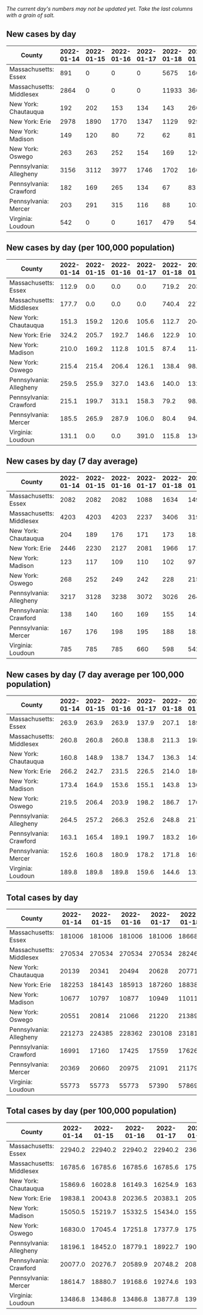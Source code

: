 _The current day's numbers may not be updated yet. Take the last columns with a grain of salt._
## New cases by day

| County | 2022-01-14 | 2022-01-15 | 2022-01-16 | 2022-01-17 | 2022-01-18 | 2022-01-19 | 2022-01-20 |
| --- | --- | --- | --- | --- | --- | --- | --- |
| Massachusetts: Essex | 891 | 0 | 0 | 0 | 5675 | 1605 | 1443 |
| Massachusetts: Middlesex | 2864 | 0 | 0 | 0 | 11933 | 3665 | 2914 |
| New York: Chautauqua | 192 | 202 | 153 | 134 | 143 | 260 | 111 |
| New York: Erie | 2978 | 1890 | 1770 | 1347 | 1129 | 929 | 1386 |
| New York: Madison | 149 | 120 | 80 | 72 | 62 | 81 | 119 |
| New York: Oswego | 263 | 263 | 252 | 154 | 169 | 120 | 256 |
| Pennsylvania: Allegheny | 3156 | 3112 | 3977 | 1746 | 1702 | 1609 | 1766 |
| Pennsylvania: Crawford | 182 | 169 | 265 | 134 | 67 | 83 | 79 |
| Pennsylvania: Mercer | 203 | 291 | 315 | 116 | 88 | 103 | 105 |
| Virginia: Loudoun | 542 | 0 | 0 | 1617 | 479 | 541 | 539 |

## New cases by day (per 100,000 population)

| County | 2022-01-14 | 2022-01-15 | 2022-01-16 | 2022-01-17 | 2022-01-18 | 2022-01-19 | 2022-01-20 |
| --- | --- | --- | --- | --- | --- | --- | --- |
| Massachusetts: Essex | 112.9 | 0.0 | 0.0 | 0.0 | 719.2 | 203.4 | 182.9 |
| Massachusetts: Middlesex | 177.7 | 0.0 | 0.0 | 0.0 | 740.4 | 227.4 | 180.8 |
| New York: Chautauqua | 151.3 | 159.2 | 120.6 | 105.6 | 112.7 | 204.9 | 87.5 |
| New York: Erie | 324.2 | 205.7 | 192.7 | 146.6 | 122.9 | 101.1 | 150.9 |
| New York: Madison | 210.0 | 169.2 | 112.8 | 101.5 | 87.4 | 114.2 | 167.7 |
| New York: Oswego | 215.4 | 215.4 | 206.4 | 126.1 | 138.4 | 98.3 | 209.6 |
| Pennsylvania: Allegheny | 259.5 | 255.9 | 327.0 | 143.6 | 140.0 | 132.3 | 145.2 |
| Pennsylvania: Crawford | 215.1 | 199.7 | 313.1 | 158.3 | 79.2 | 98.1 | 93.3 |
| Pennsylvania: Mercer | 185.5 | 265.9 | 287.9 | 106.0 | 80.4 | 94.1 | 96.0 |
| Virginia: Loudoun | 131.1 | 0.0 | 0.0 | 391.0 | 115.8 | 130.8 | 130.3 |

## New cases by day (7 day average)

| County | 2022-01-14 | 2022-01-15 | 2022-01-16 | 2022-01-17 | 2022-01-18 | 2022-01-19 | 2022-01-20 |
| --- | --- | --- | --- | --- | --- | --- | --- |
| Massachusetts: Essex | 2082 | 2082 | 2082 | 1088 | 1634 | 1497 | 1373 |
| Massachusetts: Middlesex | 4203 | 4203 | 4203 | 2237 | 3406 | 3193 | 3054 |
| New York: Chautauqua | 204 | 189 | 176 | 171 | 173 | 181 | 171 |
| New York: Erie | 2446 | 2230 | 2127 | 2081 | 1966 | 1712 | 1633 |
| New York: Madison | 123 | 117 | 109 | 110 | 102 | 97 | 98 |
| New York: Oswego | 268 | 252 | 249 | 242 | 228 | 215 | 211 |
| Pennsylvania: Allegheny | 3217 | 3128 | 3238 | 3072 | 3026 | 2647 | 2438 |
| Pennsylvania: Crawford | 138 | 140 | 160 | 169 | 155 | 141 | 140 |
| Pennsylvania: Mercer | 167 | 176 | 198 | 195 | 188 | 181 | 174 |
| Virginia: Loudoun | 785 | 785 | 785 | 660 | 598 | 542 | 531 |

## New cases by day (7 day average per 100,000 population)

| County | 2022-01-14 | 2022-01-15 | 2022-01-16 | 2022-01-17 | 2022-01-18 | 2022-01-19 | 2022-01-20 |
| --- | --- | --- | --- | --- | --- | --- | --- |
| Massachusetts: Essex | 263.9 | 263.9 | 263.9 | 137.9 | 207.1 | 189.7 | 174.0 |
| Massachusetts: Middlesex | 260.8 | 260.8 | 260.8 | 138.8 | 211.3 | 198.1 | 189.5 |
| New York: Chautauqua | 160.8 | 148.9 | 138.7 | 134.7 | 136.3 | 142.6 | 134.7 |
| New York: Erie | 266.2 | 242.7 | 231.5 | 226.5 | 214.0 | 186.3 | 177.8 |
| New York: Madison | 173.4 | 164.9 | 153.6 | 155.1 | 143.8 | 136.7 | 138.1 |
| New York: Oswego | 219.5 | 206.4 | 203.9 | 198.2 | 186.7 | 176.1 | 172.8 |
| Pennsylvania: Allegheny | 264.5 | 257.2 | 266.3 | 252.6 | 248.8 | 217.7 | 200.5 |
| Pennsylvania: Crawford | 163.1 | 165.4 | 189.1 | 199.7 | 183.2 | 166.6 | 165.4 |
| Pennsylvania: Mercer | 152.6 | 160.8 | 180.9 | 178.2 | 171.8 | 165.4 | 159.0 |
| Virginia: Loudoun | 189.8 | 189.8 | 189.8 | 159.6 | 144.6 | 131.1 | 128.4 |

## Total cases by day

| County | 2022-01-14 | 2022-01-15 | 2022-01-16 | 2022-01-17 | 2022-01-18 | 2022-01-19 | 2022-01-20 |
| --- | --- | --- | --- | --- | --- | --- | --- |
| Massachusetts: Essex | 181006 | 181006 | 181006 | 181006 | 186681 | 188286 | 189729 |
| Massachusetts: Middlesex | 270534 | 270534 | 270534 | 270534 | 282467 | 286132 | 289046 |
| New York: Chautauqua | 20139 | 20341 | 20494 | 20628 | 20771 | 21031 | 21142 |
| New York: Erie | 182253 | 184143 | 185913 | 187260 | 188389 | 189318 | 190704 |
| New York: Madison | 10677 | 10797 | 10877 | 10949 | 11011 | 11092 | 11211 |
| New York: Oswego | 20551 | 20814 | 21066 | 21220 | 21389 | 21509 | 21765 |
| Pennsylvania: Allegheny | 221273 | 224385 | 228362 | 230108 | 231810 | 233419 | 235185 |
| Pennsylvania: Crawford | 16991 | 17160 | 17425 | 17559 | 17626 | 17709 | 17788 |
| Pennsylvania: Mercer | 20369 | 20660 | 20975 | 21091 | 21179 | 21282 | 21387 |
| Virginia: Loudoun | 55773 | 55773 | 55773 | 57390 | 57869 | 58410 | 58949 |

## Total cases by day (per 100,000 population)

| County | 2022-01-14 | 2022-01-15 | 2022-01-16 | 2022-01-17 | 2022-01-18 | 2022-01-19 | 2022-01-20 |
| --- | --- | --- | --- | --- | --- | --- | --- |
| Massachusetts: Essex | 22940.2 | 22940.2 | 22940.2 | 22940.2 | 23659.4 | 23862.9 | 24045.7 |
| Massachusetts: Middlesex | 16785.6 | 16785.6 | 16785.6 | 16785.6 | 17526.0 | 17753.4 | 17934.2 |
| New York: Chautauqua | 15869.6 | 16028.8 | 16149.3 | 16254.9 | 16367.6 | 16572.5 | 16660.0 |
| New York: Erie | 19838.1 | 20043.8 | 20236.5 | 20383.1 | 20506.0 | 20607.1 | 20758.0 |
| New York: Madison | 15050.5 | 15219.7 | 15332.5 | 15434.0 | 15521.3 | 15635.5 | 15803.3 |
| New York: Oswego | 16830.0 | 17045.4 | 17251.8 | 17377.9 | 17516.3 | 17614.6 | 17824.2 |
| Pennsylvania: Allegheny | 18196.1 | 18452.0 | 18779.1 | 18922.7 | 19062.6 | 19194.9 | 19340.2 |
| Pennsylvania: Crawford | 20077.0 | 20276.7 | 20589.9 | 20748.2 | 20827.4 | 20925.5 | 21018.8 |
| Pennsylvania: Mercer | 18614.7 | 18880.7 | 19168.6 | 19274.6 | 19355.0 | 19449.1 | 19545.1 |
| Virginia: Loudoun | 13486.8 | 13486.8 | 13486.8 | 13877.8 | 13993.6 | 14124.4 | 14254.8 |
